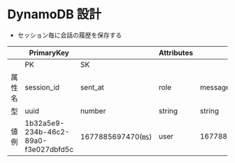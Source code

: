 # DynamoDB 設計

- セッション毎に会話の履歴を保存する

|        | PrimaryKey                           |                   | Attributes |               |                                      |
| ------ | ------------------------------------ | ----------------- | ---------- | ------------- | ------------------------------------ |
|        | PK                                   | SK                |            |               |                                      |
| 属性名 | session_id                           | sent_at           | role       | message       | message_id                           |
| 型     | uuid                                 | number            | string     | string        | uuid                                 |
| 値例   | 1b32a5e9-234b-46c2-89a0-f3e027dbfd5c | 1677885697470(㎳) | user       | 1677885697470 | 18ed476a-b305-4b86-b298-180d4e838e46 |
